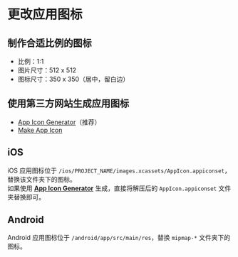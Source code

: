 # 更改应用图标

## 制作合适比例的图标

- 比例：1:1
- 图片尺寸：512 x 512
- 图标尺寸：350 x 350（居中，留白边）

## 使用第三方网站生成应用图标

- [App Icon Generator](https://www.appicon.co/)（推荐）
- [Make App Icon](https://makeappicon.com/)

## iOS

iOS 应用图标位于 `/ios/PROJECT_NAME/images.xcassets/AppIcon.appiconset`，替换该文件夹下的图标。  
如果使用 **[App Icon Generator](https://www.appicon.co/)** 生成，直接将解压后的 `AppIcon.appiconset` 文件夹替换即可。

## Android

Android 应用图标位于 `/android/app/src/main/res`，替换 `mipmap-*` 文件夹下的图标。

